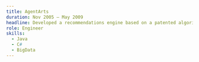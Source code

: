 ```yaml
---
title: AgentArts
duration: Nov 2005 – May 2009
headline: Developed a recommendations engine based on a patented algorithm
role: Engineer
skills:
  - Java
  - C#
  - BigData
---
```

